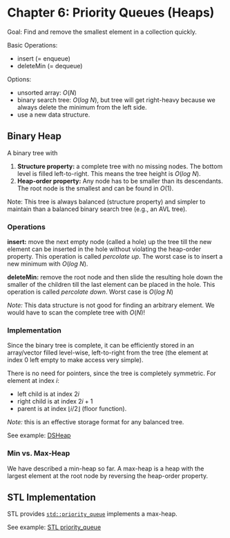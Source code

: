 # Chapter 6: Priority Queues (Heaps)

Goal: Find and remove the smallest element in a collection quickly.

Basic Operations:
* insert (= enqueue)
* deleteMin (= dequeue)

Options:
* unsorted array: $O(N)$
* binary search tree: $O(log\ N)$, but tree will get right-heavy because we always delete the minimum from the left side.
* use a new data structure.

## Binary Heap

A binary tree with

1. **Structure property:** a complete tree with no missing nodes. 
  The bottom level is filled left-to-right. This means the tree height is $O(log\ N)$.
2. **Heap-order property:** Any node has to be smaller than its descendants. 
  The root node is the smallest and can be found in $O(1)$.

Note: This tree is always balanced (structure property) and simpler to maintain than a balanced binary search tree (e.g., an AVL tree). 

### Operations

**insert:** move the next empty node (called a hole) up the tree till the new element can be inserted in the hole without violating the heap-order property. This operation is called _percolate up_. The worst case is to insert a new minimum with $O(log\ N)$.

**deleteMin:** remove the root node and then slide the resulting hole down the smaller of the children till the last element can be placed in the hole. This operation is called _percolate down_. Worst case is $O(log\ N)$

_Note:_ This data structure is not good for finding an arbitrary element. We would have to scan the complete tree with $O(N)$!

### Implementation

Since the binary tree is complete, it can be efficiently stored in an array/vector filled level-wise, left-to-right from the tree (the element at index 0 left empty to make access very simple). 

There is no need for pointers, since the tree is completely symmetric. 
For element at index $i$:

* left child is at index $2i$
* right child is at index $2i + 1$
* parent is at index $\lfloor i/2 \rfloor$ (floor function).

_Note:_ this is an effective storage format for any balanced tree.

See example: [DSHeap](DSHeap)

### Min vs. Max-Heap

We have described a min-heap so far. A max-heap is a heap with the largest element at the root node by reversing the heap-order property.

## STL Implementation

STL provides [`std::priority_queue`](https://cplusplus.com/reference/queue/priority_queue/) implements a max-heap. 

See example: [STL priority_queue](STL)
